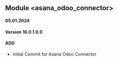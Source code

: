 ## Module <asana_odoo_connector>

#### 05.01.2024
#### Version 16.0.1.0.0
#### ADD

- Initial Commit for Asana Odoo Connector
